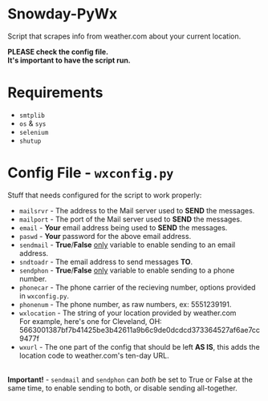 # Snowday-PyWx
Script that scrapes info from weather.com about your current location.

<b>PLEASE check the config file.<br>It's important to have the script run.</b>

# Requirements
- `smtplib`
- `os` & `sys`
- `selenium`
- `shutup`

# Config File - `wxconfig.py`
Stuff that needs configured for the script to work properly:
- `mailsrvr` - The address to the Mail server used to <b>SEND</b> the messages.
- `mailport` - The port of the Mail server used to <b>SEND</b> the messages.
- `email` - <b>Your</b> email address being used to <b>SEND</b> the messages.
- `paswd` - <b>Your</b> password for the above email address.
- `sendmail` - <b>True</b>/<b>False</b> <u>only</u> variable to enable sending to an email address.
- `sndtoadr` - The email address to send messages <b>TO</b>.
- `sendphon` - <b>True</b>/<b>False</b> <u>only</u> variable to enable sending to a phone number.
- `phonecar` - The phone carrier of the recieving number, options provided in `wxconfig.py`.
- `phonenum` - The phone number, as raw numbers, ex: 5551239191.
- `wxlocation` - The string of your location provided by weather.com<br>
For example, here's one for Cleveland, OH:<br>
5663001387bf7b41425be3b42611a9b6c9de0dcdcd373364527af6ae7cc9477f
- `wxurl` - The one part of the config that should be left <b>AS IS</b>, this adds the location code to weather.com's ten-day URL.

<b><br>Important!</b> - `sendmail` and `sendphon` can <i>both</i> be set to True or False at the same time, to enable sending to both, or disable sending all-together.
